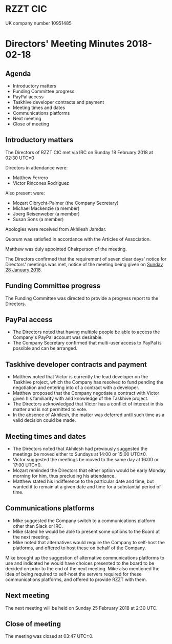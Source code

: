 # RZZT CIC

UK company number 10951485

# Directors' Meeting Minutes 2018-02-18

## Agenda

- Introductory matters
- Funding Committee progress
- PayPal access
- Taskhive developer contracts and payment
- Meeting times and dates
- Communications platforms
- Next meeting
- Close of meeting

## Introductory matters

The Directors of RZZT CIC met via IRC on Sunday 18 February 2018 at 02:30 UTC±0

Directors in attendance were:

- Matthew Ferrero
- Victor Rincones Rodriguez

Also present were:

- Mozart Olbrycht-Palmer (the Company Secretary)
- Michael Mackenzie (a member)
- Joerg Reisenweber (a member)
- Susan Sons (a member)

Apologies were received from Akhilesh Jamdar.

Quorum was satisfied in accordance with the Articles of Association.

Matthew was duly appointed Chairperson of the meeting.

The Directors confirmed that the requirement of seven clear days' notice for Directors' meetings was met, notice of the meeting being given on [Sunday 28 January 2018](https://github.com/RZZT/Company-Documents/blob/master/Minutes/Minutes-2018-01-28-Directors-Meeting.md).

## Funding Committee progress

The Funding Committee was directed to provide a progress report to the Directors.

## PayPal access

- The Directors noted that having multiple people be able to access the Company's PayPal account was desirable.
- The Company Secretary confirmed that multi-user access to PayPal is possible and can be arranged.

## Taskhive developer contracts and payment

- Matthew noted that Victor is currently the lead developer on the Taskhive project, which the Company has resolved to fund pending the negotiation and entering into of a contract with a developer.
- Matthew proposed that the Company negotiate a contract with Victor given his familiarity with and knowledge of the Taskhive project.
- The Directors acknowledged that Victor has a conflict of interest in this matter and is not permitted to vote.
- In the absence of Akhilesh, the matter was deferred until such time as a valid decision could be made.

## Meeting times and dates

- The Directors noted that Akhilesh had previously suggested the meetings be moved either to Sundays at 14:00 or 15:00 UTC±0.
- Victor suggested the meetings be moved to the same day at 16:00 or 17:00 UTC±0.
- Mozart reminded the Directors that either option would be early Monday morning for him, thus precluding his attendance.
- Matthew stated his indifference to the particular date and time, but wanted it to remain at a given date and time for a substantial period of time.

## Communications platforms

- Mike suggested the Company switch to a communications platform other than Slack or IRC.
- Mike stated he would be able to present some options to the Board at the next meeting.
- Mike noted that alternatives would require the Company to self-host the platforms, and offered to host these on behalf of the Company.

Mike brought up the suggestion of alternative communications platforms to use and indicated he would have choices presented to the board to be decided on prior to the end of the next meeting. Mike also mentioned the idea of being required to self-host the servers required for these communications platforms, and offered to provide RZZT with them.

## Next meeting

The next meeting will be held on Sunday 25 February 2018 at 2:30 UTC.

## Close of meeting

The meeting was closed at 03:47 UTC±0.

